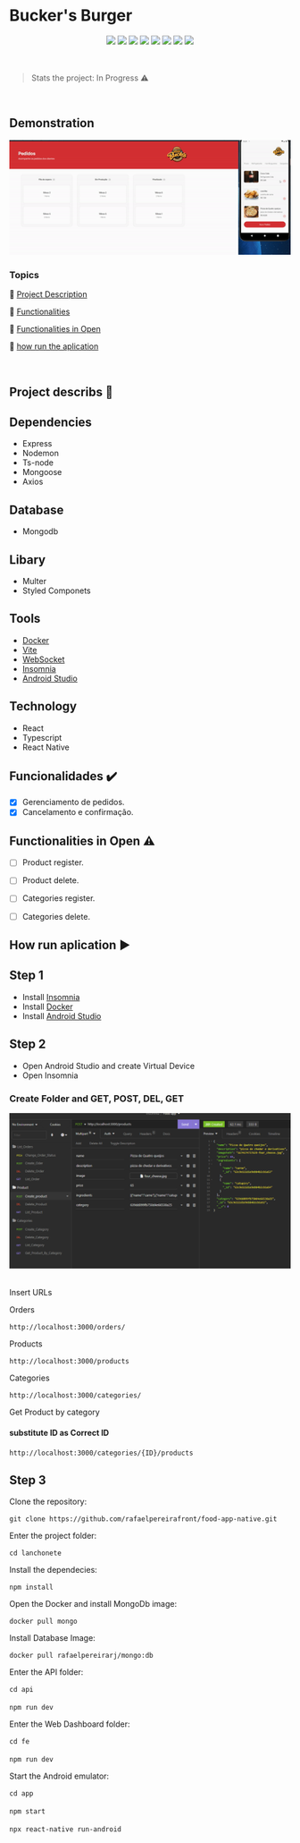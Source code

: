<h1>Bucker's Burger</h1>

<div align="center">
  <img src="https://img.shields.io/badge/React-20232A?style=for-the-badge&logo=react&logoColor=61DAFB"/>
  <img src="https://img.shields.io/badge/typescript-%23007ACC.svg?style=for-the-badge&logo=typescript&logoColor=white"/>
  <img src="https://img.shields.io/badge/react_native-%2320232a.svg?style=for-the-badge&logo=react&logoColor=%2361DAFB"/>
  <img src="https://img.shields.io/badge/styled--components-DB7093?style=for-the-badge&logo=styled-components&logoColor=white"/>
  <img src="https://img.shields.io/badge/ESLint-4B3263?style=for-the-badge&logo=eslint&logoColor=white"/>
  <img src="https://img.shields.io/badge/docker-%230db7ed.svg?style=for-the-badge&logo=docker&logoColor=white"/>
  <img src="https://img.shields.io/badge/vite-%23646CFF.svg?style=for-the-badge&logo=vite&logoColor=white"/>
  <img src="https://img.shields.io/badge/MongoDB-%234ea94b.svg?style=for-the-badge&logo=mongodb&logoColor=white"/>
</div>
<br>

<br>

> Stats the project: In Progress :warning:

<br>

## Demonstration

<img src='./gif.gif' alt='gif' />

<br>

### Topics

:small_blue_diamond: [Project Description](#descrição-do-projeto-page_with_curl)

:small_blue_diamond: [Functionalities](#funcionalidades-heavy_check_mark)

:small_blue_diamond: [Functionalities in Open](#funcionalidades-em-aberto-warning)

:small_blue_diamond: [how run the aplication](#como-rodar-a-aplicação-arrow_forward)

<br>

## Project describs :page_with_curl:

<p align="justify">
  
</p>

## Dependencies

 - Express
 - Nodemon
 - Ts-node
 - Mongoose
 - Axios

## Database

- Mongodb

## Libary

- Multer
- Styled Componets

## Tools

- <a href="https://www.docker.com/">Docker</a>
- <a href="https://vitejs.dev/">Vite</a>
- <a href="https://developer.mozilla.org/pt-BR/docs/Web/API/WebSockets_API">WebSocket</a>
- <a href="https://insomnia.rest/download">Insomnia</a>
- <a href="https://developer.android.com/studio">Android Studio</a>

## Technology

- React
- Typescript
- React Native

## Funcionalidades :heavy_check_mark:

- [X] Gerenciamento de pedidos.
- [X] Cancelamento e confirmação.

## Functionalities in Open :warning:

- [ ] Product register.
- [ ] Product delete.
- [ ] Categories register.
- [ ] Categories delete.


## How run aplication :arrow_forward:

## Step 1

- Install <a href="https://insomnia.rest/download">Insomnia</a>
- Install <a href="https://www.docker.com/">Docker</a>
- Install <a href="https://developer.android.com/studio">Android Studio</a>

## Step 2

- Open Android Studio and create Virtual Device
- Open Insomnia

### Create Folder and GET, POST, DEL, GET

<img src='./insomnia.png' />
<br>
<br>

Insert URLs 

Orders 

```
http://localhost:3000/orders/
```

Products

```
http://localhost:3000/products
```

Categories

```
http://localhost:3000/categories/
```

Get Product by category
#### substitute ID as Correct ID

```
http://localhost:3000/categories/{ID}/products
```

## Step 3

Clone the repository:

```
git clone https://github.com/rafaelpereirafront/food-app-native.git
```

Enter the project folder:

```
cd lanchonete
```

Install the dependecies: 

```
npm install
```
Open the Docker and install MongoDb image: 
```
docker pull mongo
```

Install Database Image:

```
docker pull rafaelpereirarj/mongo:db
```

Enter the API folder: 

```
cd api

npm run dev
```

Enter the Web Dashboard folder: 

```
cd fe

npm run dev
```

Start the Android emulator: 

```
cd app

npm start

npx react-native run-android
```
